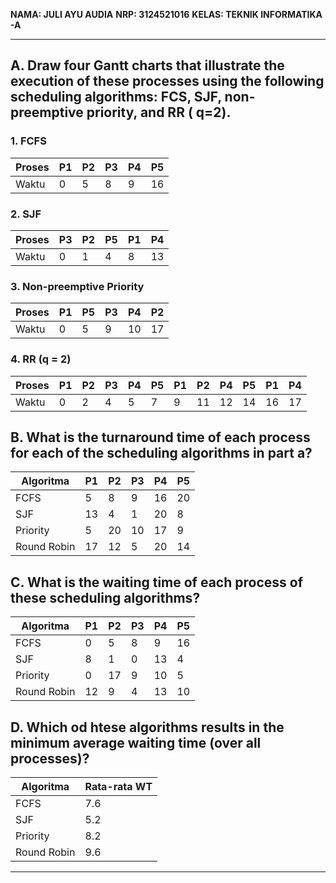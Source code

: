 ﻿**NAMA: JULI AYU AUDIA**
**NRP:  3124521016**
**KELAS: TEKNIK INFORMATIKA -A** 

----------------


## A. Draw four Gantt charts that illustrate the execution of these processes using the following scheduling algorithms: FCS, SJF, non-preemptive priority, and RR (	q=2).

### 1. FCFS 
| Proses | P1 | P2 | P3 | P4 | P5 |
|--------|----|----|----|----|----|
| Waktu  | 0  | 5  | 8  | 9  | 16 | 20 |

### 2. SJF 
| Proses | P3 | P2 | P5 | P1 | P4 |
|--------|----|----|----|----|----|
| Waktu  | 0  | 1  | 4  | 8  | 13 | 20 |

### 3. Non-preemptive Priority
| Proses | P1 | P5 | P3 | P4 | P2 |
|--------|----|----|----|----|----|
| Waktu  | 0  | 5  | 9  | 10 | 17 | 20 |

### 4. RR (q = 2)

| Proses | P1 | P2 | P3 | P4 | P5 | P1 | P2 | P4 | P5 | P1 | P4 |
|--------|----|----|----|----|----|----|----|----|----|----|----|
| Waktu  | 0  | 2  | 4  | 5  | 7  | 9  | 11 | 12 | 14 | 16 | 17 | 20 |

## B. What is the turnaround time of each process for each of the scheduling algorithms in part a?


| Algoritma     | P1  | P2  | P3  | P4  | P5  |
|---------------|-----|-----|-----|-----|-----|
| FCFS          | 5   | 8   | 9   | 16  | 20  |
| SJF           | 13  | 4   | 1   | 20  | 8   |
| Priority      | 5   | 20  | 10  | 17  | 9   |
| Round Robin   | 17  | 12  | 5   | 20  | 14  |

## C. What is the waiting time of each process of these scheduling algorithms?


| Algoritma     | P1  | P2  | P3  | P4  | P5  |
|---------------|-----|-----|-----|-----|-----|
| FCFS          | 0   | 5   | 8   | 9   | 16  |
| SJF           | 8   | 1   | 0   | 13  | 4   |
| Priority      | 0   | 17  | 9   | 10  | 5   |
| Round Robin   | 12  | 9   | 4   | 13  | 10  |

## D. Which od htese algorithms results in the minimum average waiting time (over all processes)?

| Algoritma     | Rata-rata WT |
|---------------|---------------|
| FCFS          | 7.6           |
| SJF           | 5.2           |
| Priority      | 8.2           |
| Round Robin   | 9.6           |

----


